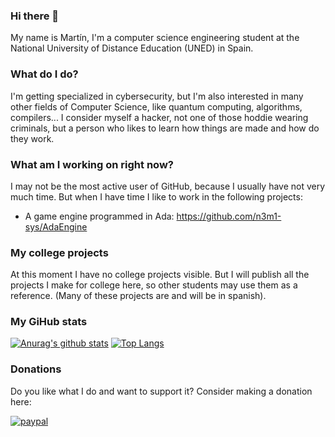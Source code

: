 ### Hi there 👋

My name is Martín, I'm a computer science engineering student at the National University of Distance Education (UNED) in Spain.

### What do I do?

I'm getting specialized in cybersecurity, but I'm also interested in many other fields of Computer Science, like quantum computing, algorithms, compilers... I consider myself a hacker, not one of those hoddie wearing criminals, but a person who likes to learn how things are made and how do they work.

### What am I working on right now?

I may not be the most active user of GitHub, because I usually have not very much time. But when I have time I like to work in the following projects:

- A game engine programmed in Ada: https://github.com/n3m1-sys/AdaEngine

### My college projects

At this moment I have no college projects visible. But I will publish all the projects I make for college here, so other students may use them as a reference.
(Many of these projects are and will be in spanish).

### My GiHub stats

[![Anurag's github stats](https://github-readme-stats.vercel.app/api?username=n3m1-sys)](https://github.com/anuraghazra/github-readme-stats)
[![Top Langs](https://github-readme-stats.vercel.app/api/top-langs/?username=n3m1-sys)](https://github.com/anuraghazra/github-readme-stats)

### Donations

Do you like what I do and want to support it? Consider making a donation here: 

[![paypal](https://www.paypalobjects.com/en_US/i/btn/btn_donateCC_LG.gif)](https://www.paypal.com/cgi-bin/webscr?cmd=_s-xclick&hosted_button_id=HEYSKQQA2R5XJ)

